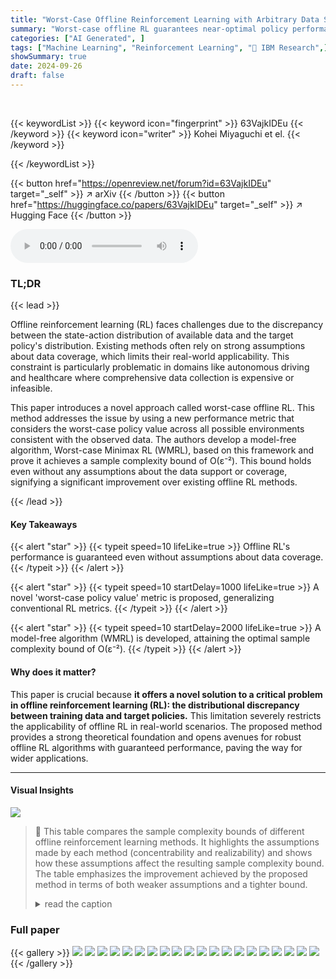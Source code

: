 ```yaml
---
title: "Worst-Case Offline Reinforcement Learning with Arbitrary Data Support"
summary: "Worst-case offline RL guarantees near-optimal policy performance without data support assumptions, achieving a sample complexity bound of O(ε⁻²)."
categories: ["AI Generated", ]
tags: ["Machine Learning", "Reinforcement Learning", "🏢 IBM Research",]
showSummary: true
date: 2024-09-26
draft: false
---
```


<br>

{{< keywordList >}}
{{< keyword icon="fingerprint" >}} 63VajkIDEu {{< /keyword >}}
{{< keyword icon="writer" >}} Kohei Miyaguchi et el. {{< /keyword >}}
 
{{< /keywordList >}}

{{< button href="https://openreview.net/forum?id=63VajkIDEu" target="_self" >}}
↗ arXiv
{{< /button >}}
{{< button href="https://huggingface.co/papers/63VajkIDEu" target="_self" >}}
↗ Hugging Face
{{< /button >}}



<audio controls>
    <source src="https://ai-paper-reviewer.com/63VajkIDEu/podcast.wav" type="audio/wav">
    Your browser does not support the audio element.
</audio>


### TL;DR


{{< lead >}}

Offline reinforcement learning (RL) faces challenges due to the discrepancy between the state-action distribution of available data and the target policy's distribution. Existing methods often rely on strong assumptions about data coverage, which limits their real-world applicability. This constraint is particularly problematic in domains like autonomous driving and healthcare where comprehensive data collection is expensive or infeasible.

This paper introduces a novel approach called worst-case offline RL. This method addresses the issue by using a new performance metric that considers the worst-case policy value across all possible environments consistent with the observed data. The authors develop a model-free algorithm, Worst-case Minimax RL (WMRL), based on this framework and prove it achieves a sample complexity bound of O(ε⁻²). This bound holds even without any assumptions about the data support or coverage, signifying a significant improvement over existing offline RL methods.

{{< /lead >}}


#### Key Takeaways

{{< alert "star" >}}
{{< typeit speed=10 lifeLike=true >}} Offline RL's performance is guaranteed even without assumptions about data coverage. {{< /typeit >}}
{{< /alert >}}

{{< alert "star" >}}
{{< typeit speed=10 startDelay=1000 lifeLike=true >}} A novel 'worst-case policy value' metric is proposed, generalizing conventional RL metrics. {{< /typeit >}}
{{< /alert >}}

{{< alert "star" >}}
{{< typeit speed=10 startDelay=2000 lifeLike=true >}} A model-free algorithm (WMRL) is developed, attaining the optimal sample complexity bound of O(ε⁻²). {{< /typeit >}}
{{< /alert >}}

#### Why does it matter?
This paper is crucial because **it offers a novel solution to a critical problem in offline reinforcement learning (RL): the distributional discrepancy between training data and target policies.**  This limitation severely restricts the applicability of offline RL in real-world scenarios. The proposed method provides a strong theoretical foundation and opens avenues for robust offline RL algorithms with guaranteed performance, paving the way for wider applications.

------
#### Visual Insights





![](https://ai-paper-reviewer.com/63VajkIDEu/tables_1_1.jpg)

> 🔼 This table compares the sample complexity bounds of different offline reinforcement learning methods.  It highlights the assumptions made by each method (concentrability and realizability) and shows how these assumptions affect the resulting sample complexity bound. The table emphasizes the improvement achieved by the proposed method in terms of both weaker assumptions and a tighter bound.
> <details>
> <summary>read the caption</summary>
> Table 1: Assumptions and sample complexity bounds of related work. π* and π* denote optimal policies in the conventional and worst-case offline RL, respectively. πη denotes a sequence of policies indexed with the sample size n. The realizability of π means that π-associated model-free parameters (e.g., value functions, visitation weight functions and the policy itself) are realizable. ε > 0 is the policy suboptimality given in Problem 4.1 (or equivalently in Problem 3.1, see Corollary 4.2 for the equivalence). 0 < δ < 1 denotes the confidence parameter. H denotes the time horizon and roughly comparable to (1 – γ)−¹. Cgap and βgap denote the minimum and the lower-tail exponent of the action value gaps, respectively. N denotes the cardinality of the function classes. The improvements made by our result are emphasized. See Appendix A for more details.
> </details>





### Full paper

{{< gallery >}}
<img src="https://ai-paper-reviewer.com/63VajkIDEu/1.png" class="grid-w50 md:grid-w33 xl:grid-w25" />
<img src="https://ai-paper-reviewer.com/63VajkIDEu/2.png" class="grid-w50 md:grid-w33 xl:grid-w25" />
<img src="https://ai-paper-reviewer.com/63VajkIDEu/3.png" class="grid-w50 md:grid-w33 xl:grid-w25" />
<img src="https://ai-paper-reviewer.com/63VajkIDEu/4.png" class="grid-w50 md:grid-w33 xl:grid-w25" />
<img src="https://ai-paper-reviewer.com/63VajkIDEu/5.png" class="grid-w50 md:grid-w33 xl:grid-w25" />
<img src="https://ai-paper-reviewer.com/63VajkIDEu/6.png" class="grid-w50 md:grid-w33 xl:grid-w25" />
<img src="https://ai-paper-reviewer.com/63VajkIDEu/7.png" class="grid-w50 md:grid-w33 xl:grid-w25" />
<img src="https://ai-paper-reviewer.com/63VajkIDEu/8.png" class="grid-w50 md:grid-w33 xl:grid-w25" />
<img src="https://ai-paper-reviewer.com/63VajkIDEu/9.png" class="grid-w50 md:grid-w33 xl:grid-w25" />
<img src="https://ai-paper-reviewer.com/63VajkIDEu/10.png" class="grid-w50 md:grid-w33 xl:grid-w25" />
<img src="https://ai-paper-reviewer.com/63VajkIDEu/11.png" class="grid-w50 md:grid-w33 xl:grid-w25" />
<img src="https://ai-paper-reviewer.com/63VajkIDEu/12.png" class="grid-w50 md:grid-w33 xl:grid-w25" />
<img src="https://ai-paper-reviewer.com/63VajkIDEu/13.png" class="grid-w50 md:grid-w33 xl:grid-w25" />
<img src="https://ai-paper-reviewer.com/63VajkIDEu/14.png" class="grid-w50 md:grid-w33 xl:grid-w25" />
<img src="https://ai-paper-reviewer.com/63VajkIDEu/15.png" class="grid-w50 md:grid-w33 xl:grid-w25" />
<img src="https://ai-paper-reviewer.com/63VajkIDEu/16.png" class="grid-w50 md:grid-w33 xl:grid-w25" />
<img src="https://ai-paper-reviewer.com/63VajkIDEu/17.png" class="grid-w50 md:grid-w33 xl:grid-w25" />
<img src="https://ai-paper-reviewer.com/63VajkIDEu/18.png" class="grid-w50 md:grid-w33 xl:grid-w25" />
<img src="https://ai-paper-reviewer.com/63VajkIDEu/19.png" class="grid-w50 md:grid-w33 xl:grid-w25" />
<img src="https://ai-paper-reviewer.com/63VajkIDEu/20.png" class="grid-w50 md:grid-w33 xl:grid-w25" />
{{< /gallery >}}